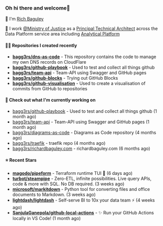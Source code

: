 ### Oh hi there and welcome👋

👐 I'm [Rich Baguley](https://richardbaguley.com/about)

🏢 I work [@Ministry of Justice](https://github.com/ministryofjustice) as a [Principal Technical Architect](https://ddat-capability-framework.service.gov.uk/role/technical-architect#principal-technical-architect) across the Data Platform service area including [Analytical Platform](https://user-guidance.analytical-platform.service.justice.gov.uk/)

#### 👨‍💻 Repositories I created recently
- **[bagg3rs/dns-as-code](https://github.com/bagg3rs/dns-as-code)** - This repository contains the code to manage my own DNS records on CloudFlare
- **[bagg3rs/github-playbook](https://github.com/bagg3rs/github-playbook)** - Used to test and collect all things github
- **[bagg3rs/team-api](https://github.com/bagg3rs/team-api)** - Team-API using Swagger and GitHub pages
- **[bagg3rs/github-blocks](https://github.com/bagg3rs/github-blocks)** - Trying out GitHub Blocks
- **[bagg3rs/github-visualisation](https://github.com/bagg3rs/github-visualisation)** - Used to create a visualisation of commits from GitHub to repositories

#### 👷 Check out what I'm currently working on

- [bagg3rs/github-playbook](https://github.com/bagg3rs/github-playbook) - Used to test and collect all things github (1 month ago)
- [bagg3rs/team-api](https://github.com/bagg3rs/team-api) - Team-API using Swagger and GitHub pages (1 month ago)
- [bagg3rs/diagrams-as-code](https://github.com/bagg3rs/diagrams-as-code) - Diagrams as Code repository (4 months ago)
- [bagg3rs/traefik](https://github.com/bagg3rs/traefik) - traefik repo (4 months ago)
- [bagg3rs/richardbaguley.com](https://github.com/bagg3rs/richardbaguley.com) - richardbaguley.com (6 months ago)

#### ⭐ Recent Stars


- **[magodo/pipeform](https://github.com/magodo/pipeform)** - Terraform runtime TUI 🫧 (6 days ago)
- **[turbot/steampipe](https://github.com/turbot/steampipe)** - Zero-ETL, infinite possibilities. Live query APIs, code &amp; more with SQL. No DB required. (3 weeks ago)
- **[microsoft/markitdown](https://github.com/microsoft/markitdown)** - Python tool for converting files and office documents to Markdown. (3 weeks ago)
- **[lightdash/lightdash](https://github.com/lightdash/lightdash)** - Self-serve BI to 10x your data team ⚡️ (4 weeks ago)
- **[SanjulaGanepola/github-local-actions](https://github.com/SanjulaGanepola/github-local-actions)** - ✨ Run your GitHub Actions locally in VS Code! (1 month ago)
